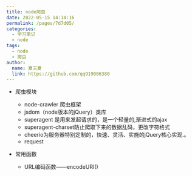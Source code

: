 ```yaml
---
title: node爬虫
date: 2022-05-15 14:14:16
permalink: /pages/7d7d05/
categories: 
  - 学习笔记
  - node
tags: 
  - node
  - 爬虫
author: 
  name: 夏天夏
  link: https://github.com/qq919006380
---
```

- 爬虫模块
    - node-crawler 爬虫框架
    - jsdom（node版本的jQuery）类库
    - superagent 是用来发起请求的，是一个轻量的,渐进式的ajax
    - superagent-charset防止爬取下来的数据乱码，更改字符格式
    - cheerio为服务器特别定制的，快速、灵活、实施的jQuery核心实现.。
    - request



- 常用函数
  - URL编码函数——encodeURI()

